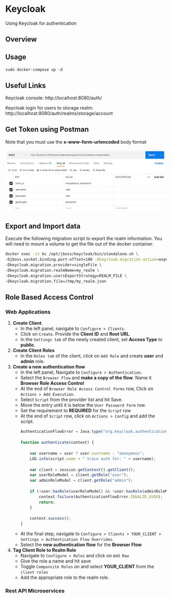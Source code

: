 # Keycloak

Using Keycloak for authentication

## Overview

## Usage

`sudo docker-compose up -d`
    
## Useful Links

Keycloak console: http://localhost:8080/auth/

Keycloak login for users to storage realm: http://localhost:8080/auth/realms/storage/account

## Get Token using Postman

Note that you must use the **x-www-form-urlencoded** body format

![Post Request](../../doc/keycloak_get_token.png)

## Export and Import data

Execute the following migration script to export the realm information. You will need to mount a volume to get the file
out of the docker container.

```bash
docker exec -it kc /opt/jboss/keycloak/bin/standalone.sh \
-Djboss.socket.binding.port-offset=100 -Dkeycloak.migration.action=export \
-Dkeycloak.migration.provider=singleFile \
-Dkeycloak.migration.realmName=my_realm \
-Dkeycloak.migration.usersExportStrategy=REALM_FILE \
-Dkeycloak.migration.file=/tmp/my_realm.json
```

## Role Based Access Control

### Web Applications

1. **Create Client**.
    - In the left panel, navigate to `Configure > Clients`.
    - Click on `Create`. Provide the **Client ID** and **Root URL**.
    - In the `Settings tab` of the newly created client, set **Access Type** to **public**.
2. **Create Client Roles**
    - In the `Roles tab` of the client, click on `Add Role` and create **user** and **admin** role.
3. **Create a new authentication flow**
    - In the left panel, Navigate to `Configure > Authentication`.
    - Select the `Browser Flow` and **make a copy of the flow**. Name it **Browser Role Access Control**
    - At the end of `Browser Role Access Control Forms` row, Click on `Actions > Add Execution`.
    - Select `Script` from the provider list and hit Save.
    - Move the entry until it is below the `User Password Form` row.
    - Set the requirement to **REQUIRED** for the `Script` row
    - At the end of `Script` row, click on `Actions > Config` and add the script.
        ```javascript
        AuthenticationFlowError = Java.type("org.keycloak.authentication.AuthenticationFlowError");
        
        function authenticate(context) {
        
            var username = user ? user.username : "anonymous";
            LOG.info(script.name + " trace auth for: " + username);
        
            var client = session.getContext().getClient();
            var userRoleModel = client.getRole("user");
            var adminRoleModel = client.getRole("admin");
        
            if (!user.hasRole(userRoleModel) && !user.hasRole(adminRoleModel)) {
                context.failure(AuthenticationFlowError.INVALID_USER);
                return;
            }
        
            context.success();
        }
        ```
    - At the final step, navigate to `Configure > Clients > YOUR_CLIENT > Settings > Authentication Flow Overrides`.
    - Select the **new authentication flow** for the **Browser Flow**
4. **Tag Client Role to Realm Role**
    - Navigate to `Configure > Roles` and click on `Add Row`
    - Give the role a name and hit save
    - Toggle `Componsite Roles` on and select **YOUR_CLIENT** from the `client roles`
    - Add the appropriate role to the realm role.

### Rest API Microservices

